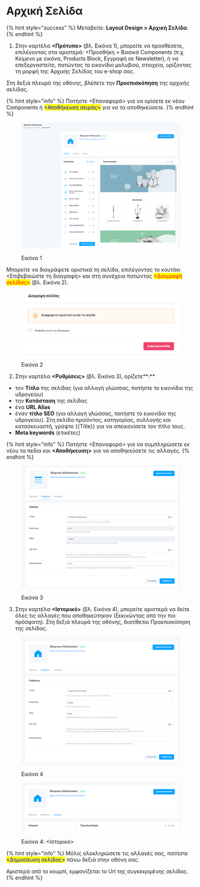 # Αρχική Σελίδα

{% hint style="success" %}
Μεταβείτε: **Layout Design > Αρχική Σελίδα**.
{% endhint %}

1. Στην καρτέλα **<Πρότυπο>** (βλ. Εικόνα 1), μπορείτε να προσθέσετε, επιλέγοντας στα αριστερά: +Προσθήκη > Βασικά Components (π.χ. Κείμενο με εικόνα, Products Block, Εγγραφή σε Newsletter), ή να επεξεργαστείτε, πατώντας το εικονίδιο μολυβιού, στοιχεία, ορίζοντας τη μορφή της Αρχικής Σελίδας του e-shop σας.&#x20;

Στη δεξιά πλευρά της οθόνης, βλέπετε την **Προεπισκόπηση** της αρχικής σελίδας.&#x20;

{% hint style="info" %}
Πατήστε <Επαναφορά> για να ορίσετε εκ νέου Components ή <mark style="color:blue;"><Αποθήκευση σειράς></mark> για να τα αποθηκεύσετε.
{% endhint %}

<figure><img src="../.gitbook/assets/ScreenHunter 105.png" alt=""><figcaption><p>Εικόνα 1</p></figcaption></figure>

Μπορείτε να διαγράψετε οριστικά τη σελίδα, επιλέγοντας το κουτάκι <Επιβεβαιώστε τη διαγραφή> και στη συνέχεια πατώντας <mark style="color:red;"><Διαγραφή σελίδας></mark> (βλ. Εικόνα 2).&#x20;

<figure><img src="../.gitbook/assets/ScreenHunter 107 (1).png" alt="" width="474"><figcaption><p>Εικόνα 2</p></figcaption></figure>

2. Στην καρτέλα **<Ρυθμίσεις>** (βλ. Εικόνα 3), ορίζετε**:**

* τον **Τίτλο** της σελίδας (για αλλαγή γλώσσας, πατήστε το εικονίδιο της υδρογείου)
* την **Κατάσταση** της σελίδας
* ένα **URL Alias**&#x20;
* έναν **τίτλο SEO** (για αλλαγή γλώσσας, πατήστε το εικονίδιο της υδρογείου). Στη σελίδα προϊόντος, κατηγορίας, συλλογής και κατασκευαστή, γράψτε \{{Title\}} για να απεικονίσετε τον τίτλο τους.
* **Meta keywords** (ετικέτες)

{% hint style="info" %}
Πατήστε <Επαναφορά> για να συμπληρώσετε εκ νέου τα πεδία και **<Αποθήκευση>** για να αποθηκεύσετε τις αλλαγές.&#x20;
{% endhint %}

<figure><img src="../.gitbook/assets/ScreenHunter 711.png" alt=""><figcaption><p>Εικόνα 3</p></figcaption></figure>



3. Στην καρτέλα **<Ιστορικό>** (βλ. Εικόνα 4), μπορείτε αριστερά να δείτε όλες τις αλλαγές που αποθηκεύτηκαν (ξεκινώντας από την πιο πρόσφατη). Στη δεξιά πλευρά της οθόνης, διατίθεται Προεπισκόπηση της σελίδας.

<div>

<figure><img src="../.gitbook/assets/ScreenHunter 108.png" alt=""><figcaption><p>Εικόνα 4</p></figcaption></figure>

 

<figure><img src="../.gitbook/assets/ScreenHunter 110.png" alt=""><figcaption><p>Εικόνα 4: &#x3C;Ιστορικό></p></figcaption></figure>

</div>

{% hint style="info" %}
Μόλις ολοκληρώσετε τις αλλαγές σας, πατήστε <mark style="color:blue;"><Δημοσίευση σελίδας></mark> πάνω δεξιά στην οθόνη σας.&#x20;

Αριστερά από το κουμπί, εμφανίζεται το Url της συγκεκριμένης σελίδας.
{% endhint %}
